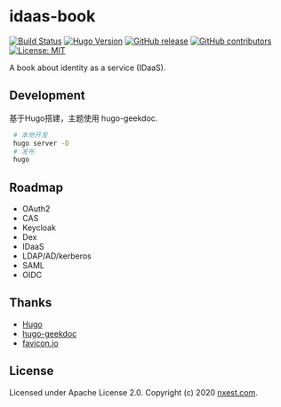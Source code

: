 # idaas-book

[![Build Status](https://travis-ci.com/l10178/idaas-book.svg?branch=master)](https://travis-ci.com/l10178/idaas-book)
[![Hugo Version](https://img.shields.io/badge/hugo-0.79-blue.svg)](https://gohugo.io)
[![GitHub release](https://img.shields.io/github/v/release/l10178/idaas-book)](https://github.com/l10178/idaas-book/releases/latest)
[![GitHub contributors](https://img.shields.io/github/contributors/l10178/idaas-book)](https://github.com/l10178/idaas-book/graphs/contributors)
[![License: MIT](https://img.shields.io/github/license/l10178/idaas-book)](LICENSE)

A book about identity as a service (IDaaS).


## Development

基于Hugo搭建，主题使用 hugo-geekdoc.


```bash
 # 本地开发
 hugo server -D
 # 发布
 hugo
```

## Roadmap

* OAuth2
* CAS
* Keycloak
* Dex
* IDaaS
* LDAP/AD/kerberos
* SAML
* OIDC

## Thanks

* [Hugo](https://gohugo.io/)
* [hugo-geekdoc](https://github.com/xoxys/hugo-geekdoc)
* [favicon.io](https://favicon.io/)

## License

Licensed under Apache License 2.0. Copyright (c) 2020 [nxest.com](http://www.nxest.com).

